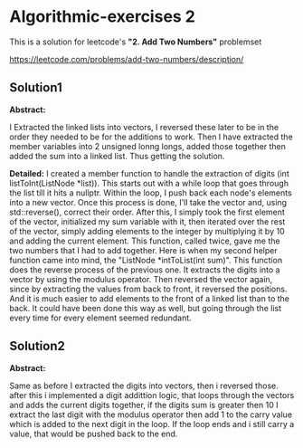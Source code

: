 # Algorithmic-exercises 2
This is a solution for leetcode's **"2. Add Two Numbers"** problemset

https://leetcode.com/problems/add-two-numbers/description/

## Solution1

**Abstract:**

 I Extracted the linked lists into vectors, I reversed these later to be in the order they needed to be for the additions to work. Then I have extracted the member variables into 2 unsigned lonng longs, added those together then added the sum into a linked list. Thus getting the solution.

**Detailed:**
I created a member function to handle the extraction of digits (int listToInt(ListNode *list)). This starts out with a while loop that goes through the list till it hits a nullptr. Within the loop, I push back each node's elements into a new vector.
Once this process is done, I'll take the vector and, using std::reverse(), correct their order.
After this, I simply took the first element of the vector, initialized my sum variable with it, then iterated over the rest of the vector, simply adding elements to the integer by multiplying it by 10 and adding the current element.
This function, called twice, gave me the two numbers that I had to add together.
Here is when my second helper function came into mind, the "ListNode *intToList(int sum)".
This function does the reverse process of the previous one. It extracts the digits into a vector by using the modulus operator. Then reversed the vector again, since by extracting the values from back to front, it reversed the positions. And it is much easier to add elements to the front of a linked list than to the back. It could have been done this way as well, but going through the list every time for every element seemed redundant.

## Solution2

**Abstract:**

 Same as before I extracted the digits into vectors, then i reversed those. after this i implemented a digit addittion logic, that loops through the vectors and adds the current digits together, if the digits sum is greater then 10 I extract the last digit with the modulus operator then add 1 to the carry value which is added to the next digit in the loop. If the loop ends and i still carry a value, that would be pushed back to the end.

